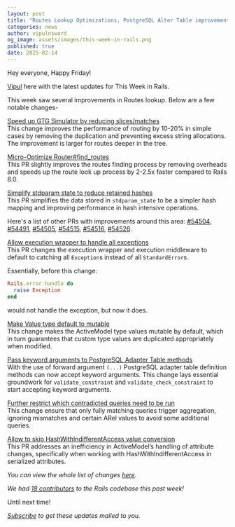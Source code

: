 ```yaml
---
layout: post
title: "Routes Lookup Optimizations, PostgreSQL Alter Table improvements and more!"
categories: news
author: vipulnsward
og_image: assets/images/this-week-in-rails.png
published: true
date: 2025-02-14
---
```


Hey everyone, Happy Friday!

[Vipul](https://www.saeloun.com/team/vipul) here with the latest updates for This Week in Rails. 

This week saw several improvements in Routes lookup. Below are a few notable changes- 

[Speed up GTG Simulator by reducing slices/matches](https://github.com/rails/rails/pull/54491)  
This change improves the performance of routing by 10-20% in simple cases by removing the duplication and preventing excess string allocations. 
The improvement is larger for routes deeper in the tree.

[Micro-Optimize Router#find_routes](https://github.com/rails/rails/pull/54517)  
This PR slightly improves the routes finding process by removing overheads and speeds up the route look up process by 2-2.5x faster compared to Rails 8.0.

[Simplify stdparam state to reduce retained hashes](https://github.com/rails/rails/pull/54476)  
This PR simplifies the data stored in `stdparam_state` to be a simpler hash mapping and improving performance in hash intensive operations.

Here's a list of other PRs with improvements around this area: [#54504](https://github.com/rails/rails/pull/54504), [#54491](https://github.com/rails/rails/pull/54491), [#54505](https://github.com/rails/rails/pull/54505),  [#54515](https://github.com/rails/rails/pull/54515), [#54516](https://github.com/rails/rails/pull/54516), [#54526](https://github.com/rails/rails/pull/54526).

[Allow execution wrapper to handle all exceptions](https://github.com/rails/rails/pull/54455/files)  
This PR changes the execution wrapper and execution middleware to default to catching all `Exception`s instead of all `StandardError`s.

Essentially, before this change:

```ruby
Rails.error.handle do
  raise Exception
end
```
would not handle the exception, but now it does.

[Make Value type default to mutable](https://github.com/rails/rails/pull/54435)  
This change makes the ActiveModel type values mutable by default, which in turn guarantees that custom type values are duplicated appropriately when modified.

[Pass keyword arguments to PostgreSQL Adapter Table methods](https://github.com/rails/rails/pull/54472)  
With the use of forward argument `(...)` PostgreSQL adapter table definition methods can now accept keyword arguments.
This change lays essential groundwork for `validate_constraint` and `validate_check_constraint` to start accepting keyword arguments.

[Further restrict which contradicted queries need to be run](https://github.com/rails/rails/pull/54430)  
This change ensure that only fully matching queries trigger aggregation, ignoring mismatches and certain ARel values to avoid some additional queries.

[Allow to skip HashWithIndifferentAccess value conversion](https://github.com/rails/rails/pull/54437)  
This PR addresses an inefficiency in ActiveModel’s handling of attribute changes, specifically when working with HashWithIndifferentAccess in serialized attributes.


_You can view the whole list of changes [here](https://github.com/rails/rails/compare/@%7B2025-02-08%7D...main@%7B2025-02-14%7D)._  

_We had [18 contributors](https://contributors.rubyonrails.org/contributors/in-time-window/20250208-20250214) to the Rails codebase this past week!_

Until next time!

_[Subscribe](https://world.hey.com/this.week.in.rails) to get these updates mailed to you._
